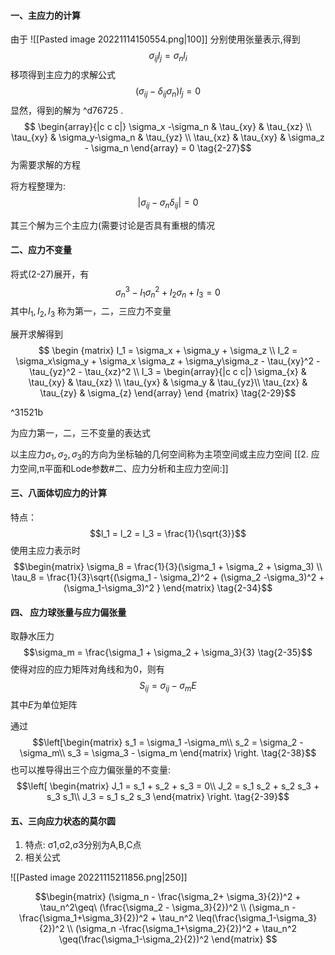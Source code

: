 #### 一、主应力的计算
由于
![[Pasted image 20221114150554.png|100]]
分别使用张量表示,得到
$$\sigma_{ij} l_j = \sigma_n l_i$$
移项得到主应力的求解公式
$$(\sigma_{ij} - \delta_{ij} \sigma_n) l_{j} = 0 \tag{2-25}$$
显然，得到的解为 ^d76725
.$$ \begin{array}{|c c c|} \sigma_x -\sigma_n & \tau_{xy} & \tau_{xz} \\
\tau_{xy} & \sigma_y-\sigma_n & \tau_{yz} \\ \tau_{xz} & \tau_{xy}  & \sigma_z - \sigma_n \end{array}  = 0  \tag{2-27}$$ 为需要求解的方程

将方程整理为:  $$| \sigma_{ij}-\sigma_n\delta_{ij}| = 0 \tag{2-27'}$$

其三个解为三个主应力(需要讨论是否具有重根的情况


#### 二、应力不变量

将式(2-27)展开，有
$$\sigma_n^3 - I_1 \sigma_n^2 + I_2 \sigma_n + I_3 = 0   \tag{2-28}$$
其中$I_1, I_2, I_3$ 称为第一，二，三应力不变量

展开求解得到
$$ \begin {matrix}   I_1 = \sigma_x + \sigma_y + \sigma_z  \\
I_2 = \sigma_x\sigma_y + \sigma_x \sigma_z + \sigma_y\sigma_z - \tau_{xy}^2 - \tau_{yz}^2 - \tau_{xz}^2  \\
I_3 =  \begin{array}{|c c c|} 
\sigma_{x} & \tau_{xy} & \tau_{xz} \\ 
\tau_{yx} & \sigma_y & \tau_{yz}\\ 
\tau_{zx} & \tau_{zy} & \sigma_{z} \end{array}
\end {matrix}    \tag{2-29}$$

^31521b

为应力第一，二，三不变量的表达式

以主应力$\sigma_1,\sigma_2,\sigma_3$的方向为坐标轴的几何空间称为主项空间或主应力空间
[[2. 应力空间,π平面和Lode参数#二、应力分析和主应力空间:]]

#### 三、八面体切应力的计算

特点：$$l_1 = l_2 = l_3 = \frac{1}{\sqrt{3}}$$
使用主应力表示时
$$\begin{matrix} \sigma_8 = \frac{1}{3}(\sigma_1 + \sigma_2 + \sigma_3) \\
\tau_8 = \frac{1}{3}\sqrt{(\sigma_1 - \sigma_2)^2 + (\sigma_2 -\sigma_3)^2 + (\sigma_1-\sigma_3)^2 }   \end{matrix}  \tag{2-34}$$

#### 四、 应力球张量与应力偏张量

取静水压力$$\sigma_m = \frac{\sigma_1 + \sigma_2 + \sigma_3}{3}  \tag{2-35}$$
使得对应的应力矩阵对角线和为0，则有$$S_{ij} = \sigma_{ij} - \sigma_{m} E \tag{2-36}$$
其中$E$为单位矩阵

通过$$\left[\begin{matrix}
s_1 = \sigma_1 -\sigma_m\\
s_2 = \sigma_2 -\sigma_m\\
s_3 = \sigma_3 - \sigma_m 
\end{matrix} \right. \tag{2-38}$$也可以推导得出三个应力偏张量的不变量:
$$\left[ \begin{matrix} 
J_1 = s_1 + s_2 + s_3 = 0\\
J_2 = s_1 s_2 + s_2 s_3 + s_3 s_1\\
J_3 = s_1 s_2 s_3
\end{matrix} \right. \tag{2-39}$$


#### 五、三向应力状态的莫尔圆

1. 特点: σ1,σ2,σ3分别为A,B,C点
2. 相关公式

![[Pasted image 20221115211856.png|250]]

$$\begin{matrix} 
(\sigma_n - \frac{\sigma_2+ \sigma_3}{2})^2 + \tau_n^2\geq\ (\frac{\sigma_2 - \sigma_3}{2})^2  \\ 
(\sigma_n - \frac{\sigma_1+\sigma_3}{2})^2 + \tau_n^2 \leq(\frac{\sigma_1-\sigma_3}{2})^2 \\
(\sigma_n -\frac{\sigma_1+\sigma_2}{2})^2 + \tau_n^2 \geq(\frac{\sigma_1-\sigma_2}{2})^2
\end{matrix} 
$$





